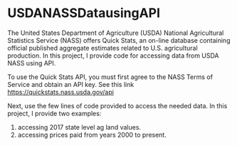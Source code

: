 # USDANASSDatausingAPI
The United States Department of Agriculture (USDA) National Agricultural Statistics Service (NASS) offers Quick Stats, an on-line database containing official published aggregate estimates related to U.S. agricultural production. 
In this project, I provide code for accessing data from USDA NASS using API.

To use the Quick Stats API, you must first agree to the NASS Terms of Service and obtain an API key. See this link https://quickstats.nass.usda.gov/api

Next, use the few lines of code provided to access the needed data. In this project, I provide two examples:
1) accessing 2017 state level ag land values. 
2) accessing prices paid from years 2000 to present.
